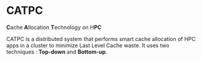 # CATPC
**C**ache **A**llocation **T**echnology on H**PC**

CATPC is a distributed system that performs smart cache allocation of HPC apps in a cluster to minimize Last Level Cache waste. 
It uses two techniques : **Top-down** and **Bottom-up**.


